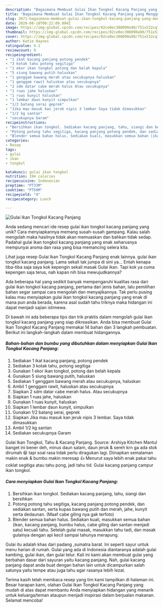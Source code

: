 ```yaml
---
description: "Bagaimana Membuat Gulai Ikan Tongkol Kacang Panjang yang Menggugah Selera"
title: "Bagaimana Membuat Gulai Ikan Tongkol Kacang Panjang yang Menggugah Selera"
slug: 2671-bagaimana-membuat-gulai-ikan-tongkol-kacang-panjang-yang-menggugah-selera
date: 2020-08-18T00:22:09.894Z
image: https://img-global.cpcdn.com/recipes/02ce0ec308090a90/751x532cq70/gulai-ikan-tongkol-kacang-panjang-foto-resep-utama.jpg
thumbnail: https://img-global.cpcdn.com/recipes/02ce0ec308090a90/751x532cq70/gulai-ikan-tongkol-kacang-panjang-foto-resep-utama.jpg
cover: https://img-global.cpcdn.com/recipes/02ce0ec308090a90/751x532cq70/gulai-ikan-tongkol-kacang-panjang-foto-resep-utama.jpg
author: Katie Haynes
ratingvalue: 4.1
reviewcount: 9
recipeingredient:
- "1 ikat kacang panjang potong pendek"
- "3 kotak tahu potong segitiga"
- "1 ekor ikan tongkol potong dan belah kepala"
- "5 siung bawang putih haluskan"
- "1 genggam bawang merah atau secukupnya haluskan"
- "1 genggam rawit haluskan atau secukupnya"
- "2 sdm datar cabe merah halus Atau secukupnya"
- "1 ruas jahe haluskan"
- "1 ruas kunyit haluskan"
- "1 lembar daun kunyit simpulkan"
- "1/2 batang serai geprek"
- "Jika mau masuk kan jeruk nipis 3 lembar Saya tidak dimasukkan"
- "1/2 kg santan"
- "secukupnya Garam"
recipeinstructions:
- "Bersihkan ikan tongkol. Sediakan kacang panjang, tahu, siangi dan bersihkan"
- "Potong potong tahu segitiga, kacang panjang potong pendek, dan sediakan santan, serta kupas bawang putih dan merah, jahe, kunyit serta dedaunan. (Maaf cabe giling nya gak terfoto)"
- "Blender semua bahan halus. Sediakan kuali, masukkan semua bahan (ikan, kacang panjang, bumbu halus, cabe giling dan santan menjadi satu) kecuali tahu. Setelah gulai masak, masukkan tahu tadi, dan masak gulainya dengan api kecil sampai tahunya merapung."
categories:
- Resep
tags:
- gulai
- ikan
- tongkol

katakunci: gulai ikan tongkol 
nutrition: 194 calories
recipecuisine: Indonesian
preptime: "PT33M"
cooktime: "PT59M"
recipeyield: "4"
recipecategory: Lunch

---
```



![Gulai Ikan Tongkol Kacang Panjang](https://img-global.cpcdn.com/recipes/02ce0ec308090a90/751x532cq70/gulai-ikan-tongkol-kacang-panjang-foto-resep-utama.jpg)

Anda sedang mencari ide resep gulai ikan tongkol kacang panjang yang unik? Cara menyiapkannya memang susah-susah gampang. Kalau salah mengolah maka hasilnya tidak akan memuaskan dan bahkan tidak sedap. Padahal gulai ikan tongkol kacang panjang yang enak seharusnya mempunyai aroma dan rasa yang bisa memancing selera kita.

Lihat juga resep Gulai Ikan Tongkol Kacang Panjang enak lainnya. gulai ikan tongkol kacang panjang. Lama sekali tak jumpa di sini ya… Entah kenapa tiba-tiba saja saya kok kepengin sekali masak Gulai ikan. Tapi kok ya cuma kepengen saja terus, nah kapan nih bisa mewujudkannya?

Ada beberapa hal yang sedikit banyak mempengaruhi kualitas rasa dari gulai ikan tongkol kacang panjang, pertama dari jenis bahan, lalu pemilihan bahan segar sampai cara mengolah dan menyajikannya. Tak perlu pusing kalau mau menyiapkan gulai ikan tongkol kacang panjang yang enak di mana pun anda berada, karena asal sudah tahu triknya maka hidangan ini dapat menjadi sajian istimewa.


Di bawah ini ada beberapa tips dan trik praktis dalam mengolah gulai ikan tongkol kacang panjang yang siap dikreasikan. Anda bisa membuat Gulai Ikan Tongkol Kacang Panjang memakai 14 bahan dan 3 langkah pembuatan. Berikut ini langkah-langkah dalam membuat hidangannya.

<!--inarticleads1-->

##### Bahan-bahan dan bumbu yang dibutuhkan dalam menyiapkan Gulai Ikan Tongkol Kacang Panjang:

1. Sediakan 1 ikat kacang panjang, potong pendek
1. Sediakan 3 kotak tahu, potong segitiga
1. Gunakan 1 ekor ikan tongkol, potong dan belah kepala
1. Gunakan 5 siung bawang putih, haluskan
1. Sediakan 1 genggam bawang merah atau secukupnya, haluskan
1. Ambil 1 genggam rawit, haluskan atau secukupnya
1. Siapkan 2 sdm datar cabe merah halus. Atau secukupnya
1. Siapkan 1 ruas jahe, haluskan
1. Gunakan 1 ruas kunyit, haluskan
1. Siapkan 1 lembar daun kunyit, simpulkan
1. Gunakan 1/2 batang serai, geprek
1. Siapkan Jika mau masuk kan jeruk nipis 3 lembar. Saya tidak dimasukkan
1. Ambil 1/2 kg santan
1. Sediakan secukupnya Garam


Gulai Ikan Tongkol, Tahu &amp; Kacang Panjang. Source: Arshiya Kitchen Mantul banget ini bener deh, minus daun salam, daun jeruk &amp; sereh krn ga ada stok dirumah 😆 tapi soal rasa tidak perlu diragukan lagi. Diinapkan semalaman makin enak &amp; bumbu makin meresap 👍 Menurut saya lebih enak pakai tahu coklat segitiga atau tahu pong, jadi tahu tid. Gulai kacang panjang campur ikan tongkol. 

<!--inarticleads2-->

##### Cara menyiapkan Gulai Ikan Tongkol Kacang Panjang:

1. Bersihkan ikan tongkol. Sediakan kacang panjang, tahu, siangi dan bersihkan
1. Potong potong tahu segitiga, kacang panjang potong pendek, dan sediakan santan, serta kupas bawang putih dan merah, jahe, kunyit serta dedaunan. (Maaf cabe giling nya gak terfoto)
1. Blender semua bahan halus. Sediakan kuali, masukkan semua bahan (ikan, kacang panjang, bumbu halus, cabe giling dan santan menjadi satu) kecuali tahu. Setelah gulai masak, masukkan tahu tadi, dan masak gulainya dengan api kecil sampai tahunya merapung.


Gulai itu adalah khas dari padang ,sumatra barat. Ini seperti sayur untuk menu harian di rumah. Gulai yang ada di Indonesia diantaranya adalah gulai kambing, gulai ikan, dan gulai telur. Kali ini kami akan membuat gulai yang berbahan dasar dari sayuran yaitu kacang panjang. Nah, gulai kacang panjang dapat anda buat dengan bahan lain untuk dicampurkan salah satunya yaitu tempe atau juga tahu agar rasanya lebih lezat. 

Terima kasih telah membaca resep yang tim kami tampilkan di halaman ini. Besar harapan kami, olahan Gulai Ikan Tongkol Kacang Panjang yang mudah di atas dapat membantu Anda menyiapkan hidangan yang menarik untuk keluarga/teman ataupun menjadi inspirasi dalam berjualan makanan. Selamat mencoba!
